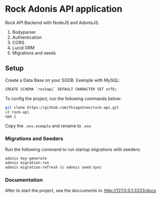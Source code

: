 # Rock Adonis API application

Rock API Backend with NodeJS and AdonisJS.

1. Bodyparser
2. Authentication
3. CORS
4. Lucid ORM
5. Migrations and seeds

## Setup

Create a Data Base on your SGDB. Exemple with MySQL:

```bash
CREATE SCHEMA `rockapi` DEFAULT CHARACTER SET utf8;
```

To config the project, run the following commands below: 

```bash
git clone https://github.com/thiagotnon/rock-api.git
cd rock-api
npm i
```
Copy the `.env.exemple` and rename to `.env`

### Migrations and Seeders

Run the following command to run startup migrations with seeders:

```js
adonis key:generate
adonis migration:run
adonis migration:refresh && adonis seed:sync
```

### Documentation
After to start the project, see the doccuments in: http://127.0.0.1:3333/docs
